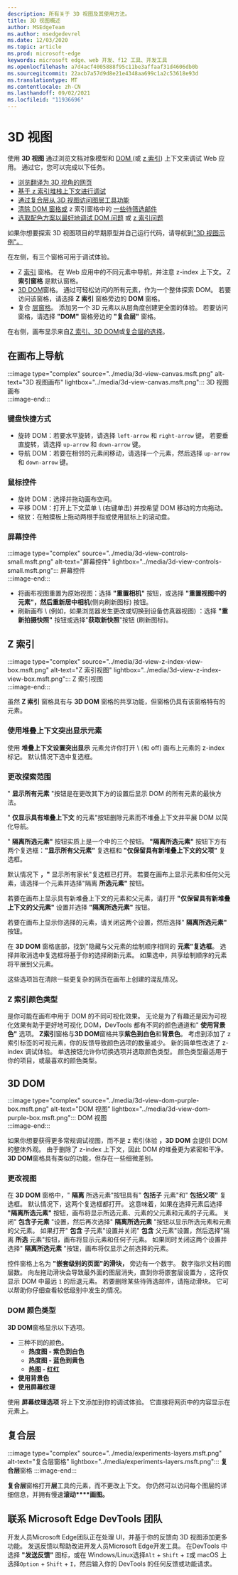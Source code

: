 ```yaml
---
description: 所有关于 3D 视图及其使用方法。
title: 3D 视图概述
author: MSEdgeTeam
ms.author: msedgedevrel
ms.date: 12/03/2020
ms.topic: article
ms.prod: microsoft-edge
keywords: microsoft edge、web 开发、f12 工具、开发工具
ms.openlocfilehash: a7d4acf4005888f95c11be3affaaf31d4606db0b
ms.sourcegitcommit: 22acb7a57d9d8e21e4348aa699c1a2c53618e93d
ms.translationtype: MT
ms.contentlocale: zh-CN
ms.lasthandoff: 09/02/2021
ms.locfileid: "11936696"
---
```

# <a name="3d-view"></a>3D 视图

使用 **3D 视图** 通过浏览文档对象模型和 [DOM ][MDNDocumentObjectModel] (或 [z 索引][MDNZIndex]) 上下文来调试 Web 应用。  通过它，您可以完成以下任务。  

*   [浏览翻译为 3D 视角的网页](#3d-dom)  
*   [基于 z 索引堆栈上下文进行调试](#z-index)  
*   [通过复合层从 3D 视图访问图层工具功能](#composited-layers)  
*   [清除 DOM 窗格或](#changing-your-view) z 索引窗格中的 [一些待筛选邮件](#change-the-scope-of-your-exploration)  
*   [选取配色方案以最好地调试 DOM 问题](#dom-color-type) 或 [z 索引问题](#z-index-color-type)  

如果你想要探索 3D 视图项目的早期原型并自己运行代码，请导航到["3D 视图示例"。][GithubMicrosoftedgeDevtoolssamples3dview]  

在左侧，有三个窗格可用于调试体验。  

*   Z [索引](#z-index) 窗格。  在 Web 应用中的不同元素中导航，并注意 z-index 上下文。  Z **索引窗格** 是默认窗格。  
*   [3D DOM](#3d-dom)窗格。  通过可轻松访问的所有元素，作为一个整体探索 DOM。  若要访问该窗格，请选择 **Z 索引** 窗格旁边的 **DOM** 窗格。  
*   复合 [层窗格](#composited-layers)。  添加另一个 3D 元素以从层角度创建更全面的体验。  若要访问窗格，请选择 **"DOM"** 窗格旁边的 **"复合层"** 窗格。  
    
在右侧，画布显示来自[Z 索引](#z-index)[、3D DOM](#3d-dom)或[复合层的选择](#composited-layers)。  

## <a name="navigating-the-canvas"></a>在画布上导航  

:::image type="complex" source="../media/3d-view-canvas.msft.png" alt-text="3D 视图画布" lightbox="../media/3d-view-canvas.msft.png":::
   3D 视图画布  
:::image-end:::  

### <a name="keyboard-shortcuts"></a>键盘快捷方式  

*   旋转 DOM：若要水平旋转，请选择 `left-arrow` 和 `right-arrow` 键。  若要垂直旋转，请选择 `up-arrow` 和 `down-arrow` 键。  
*   导航 DOM：若要在相邻的元素间移动，请选择一个元素，然后选择 `up-arrow` 和 `down-arrow` 键。  

### <a name="mouse-controls"></a>鼠标控件  

*   旋转 DOM：选择并拖动画布空间。  
*   平移 DOM：打开上下文菜单 \ (右键单击\) 并按希望 DOM 移动的方向拖动。  
*   缩放：在触摸板上拖动两根手指或使用鼠标上的滚动盘。  

### <a name="on-screen-controls"></a>屏幕控件  

:::image type="complex" source="../media/3d-view-controls-small.msft.png" alt-text="屏幕控件" lightbox="../media/3d-view-controls-small.msft.png":::
   屏幕控件  
:::image-end:::  

*   将画布视图重置为原始视图：选择 **"重置相机"** 按钮，或选择 **"重置视图中的元素"，然后重新居中相机**\(侧向刷新图标\) 按钮。  
*   刷新画布 \ (例如，如果浏览器发生更改或切换到设备仿真器视图\) ：选择 **"重新拍摄快照"** 按钮或选择"**获取新快照**"按钮 \(刷新图标\)。  

## <a name="z-index"></a>Z 索引  

:::image type="complex" source="../media/3d-view-z-index-view-box.msft.png" alt-text="Z 索引视图" lightbox="../media/3d-view-z-index-view-box.msft.png":::
   Z 索引视图  
:::image-end:::  

虽然 **Z 索引** 窗格具有与 **3D DOM** 窗格的共享功能，但窗格仍具有该窗格特有的元素。  

### <a name="highlight-elements-with-stacking-context"></a>使用堆叠上下文突出显示元素  

使用 **堆叠上下文设置突出显示** 元素允许你打开 \ (和 off\) 画布上元素的 z-index 标记。  默认情况下选中复选框。  

### <a name="change-the-scope-of-your-exploration"></a>更改探索范围  

" **显示所有元素** "按钮是在更改其下方的设置后显示 DOM 的所有元素的最快方法。  

" **仅显示具有堆叠上下文** 的元素"按钮删除元素而不堆叠上下文并平展 DOM 以简化导航。  

" **隔离所选元素"** 按钮实质上是一个中的三个按钮。  **"隔离所选元素"** 按钮下方有两个复选框：**"显示所有父元素"** 复选框和 **"仅保留具有新堆叠上下文的父项"** 复选框。  

默认情况下 **，"** 显示所有家长"复选框已打开。  若要在画布上显示元素和任何父元素，请选择一个元素并选择"隔离 **所选元素"** 按钮。  

若要在画布上显示具有新堆叠上下文的元素和父元素，请打开 **"仅保留具有新堆叠上下文的父元素"** 设置并选择 **"隔离所选元素"** 按钮。  

若要在画布上显示你选择的元素，请关闭这两个设置，然后选择" **隔离所选元素"** 按钮。  

在 **3D DOM** 窗格底部，找到"隐藏与父元素的绘制顺序相同的 **元素"复选框**。  选择并取消选中复选框将基于你的选择刷新元素。  如果选中，共享绘制顺序的元素将平展到父元素。  

这些选项旨在清除一些更复杂的网页在画布上创建的混乱情况。  

### <a name="z-index-color-type"></a>Z 索引颜色类型  

是你可能在画布中用于 DOM 的不同可视化效果。  无论是为了有趣还是因为可视化效果有助于更好地可视化 DOM，DevTools 都有不同的颜色通道和" **使用背景色"** 选项。  **Z索引**窗格与**3D DOM**窗格共享**紫色到白色**和**背景色**。   考虑到添加了 z 索引标签的可视元素，你的反馈导致颜色选项的数量减少。  新的简单性改进了 z-index 调试体验。  单选按钮允许你切换选项并选取颜色类型。  颜色类型最适用于你的项目，或最喜欢的颜色类型。  

## <a name="3d-dom"></a>3D DOM  

:::image type="complex" source="../media/3d-view-dom-purple-box.msft.png" alt-text="DOM 视图" lightbox="../media/3d-view-dom-purple-box.msft.png":::
   DOM 视图  
:::image-end:::  

如果你想要获得更多常规调试视图，而不是 z 索引体验 **，3D DOM** 会提供 DOM 的整体外观。  由于删除了 z-index 上下文，因此 DOM 的堆叠更为紧密和干净。  **3D DOM**窗格具有类似的功能，但存在一些细微差别。  

### <a name="changing-your-view"></a>更改视图  

在 **3D DOM** 窗格中，" **隔离** 所选元素"按钮具有" **包括子** 元素"和" **包括父项"** 复选框。  默认情况下，这两个复选框都打开。  这意味着，如果在选择元素后选择 **"隔离所选元素"** 按钮，画布将显示所选元素、元素的父元素和元素的子元素。  关闭" **包含子元素** "设置，然后再次选择" **隔离所选元素** "按钮以显示所选元素和元素的父元素。  如果打开" **包含** 子元素"设置并关闭" **包含** 父元素"设置，然后选择"隔离 **所选** 元素"按钮，画布将显示元素和任何子元素。  如果同时关闭这两个设置并选择" **隔离所选元素** "按钮，画布将仅显示之前选择的元素。  

控件窗格上名为 **"嵌套级别的页面"的滑块，** 旁边有一个数字。  数字指示文档的图层数。  向左拖动滑块会导致最外面的图层消失，直到你将嵌套层设置为 ，这将仅显示 DOM 中最远 `1` 的后退元素。  若要删除某些待筛选邮件，请拖动滑块。  它可以帮助你仔细查看较低级别中发生的情况。  

### <a name="dom-color-type"></a>DOM 颜色类型  

**3D DOM**窗格显示以下选项。  

*   三种不同的颜色。  
    *   **热度图 - 紫色到白色**  
    *   **热度图 - 蓝色到黄色**  
    *   **热图 - 红红**  
*   **使用背景色**  
*   **使用屏幕纹理**  
    
使用 **屏幕纹理选项** 将上下文添加到你的调试体验。  它直接将网页中的内容显示在元素上。  

## <a name="composited-layers"></a>复合层

:::image type="complex" source="../media/experiments-layers.msft.png" alt-text="复合层窗格" lightbox="../media/experiments-layers.msft.png":::
   **复合层**窗格
:::image-end:::  

**复合层**窗格打开**层**工具的元素，而不更改上下文。  你仍然可以访问每个图层的详细信息，并拥有慢速**滚动****画图。**

## <a name="getting-in-touch-with-the-microsoft-edge-devtools-team"></a>联系 Microsoft Edge DevTools 团队  

开发人员Microsoft Edge团队正在处理 UI，并基于你的反馈向 3D 视图添加更多功能。  发送反馈以帮助改进开发人员Microsoft Edge开发工具。  在DevTools 中选择 **"发送反馈"** 图标，或在 Windows/Linux选择`Alt` + `Shift` + `I`或 macOS 上选择`Option` + `Shift` + `I`，然后输入你的 DevTools 的任何反馈或功能请求。  

<!-- links -->  

[GithubMicrosoftedgeDevtoolssamples3dview]: https://github.com/MicrosoftEdge/DevToolsSamples/tree/master/3DView "Microsoft EdgeDevTools 3D 视图 - MicrosoftEdge/DevToolsSamples |GitHub"  

[MDNDocumentObjectModel]: https://developer.mozilla.org/docs/Web/API/Document_Object_Model "文档对象模型 (DOM) |MDN"  
[MDNZIndex]: https://developer.mozilla.org/docs/Web/CSS/z-index "z-index |MDN"  
